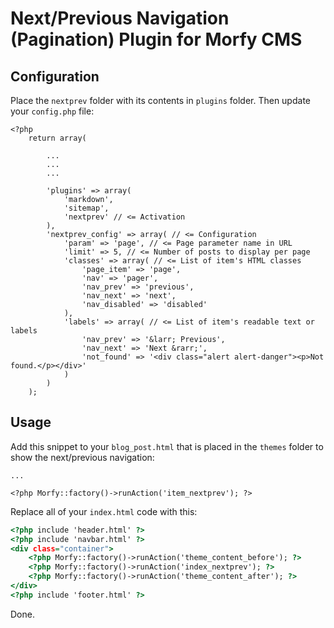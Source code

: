 Next/Previous Navigation (Pagination) Plugin for Morfy CMS
==========================================================

Configuration
-------------

Place the `nextprev` folder with its contents in `plugins` folder. Then update your `config.php` file:

``` .php
<?php
    return array(

        ...
        ...
        ...

        'plugins' => array(
            'markdown',
            'sitemap',
            'nextprev' // <= Activation
        ),
        'nextprev_config' => array( // <= Configuration
            'param' => 'page', // <= Page parameter name in URL
            'limit' => 5, // <= Number of posts to display per page
            'classes' => array( // <= List of item's HTML classes
                'page_item' => 'page',
                'nav' => 'pager',
                'nav_prev' => 'previous',
                'nav_next' => 'next',
                'nav_disabled' => 'disabled'
            ),
            'labels' => array( // <= List of item's readable text or labels
                'nav_prev' => '&larr; Previous',
                'nav_next' => 'Next &rarr;',
                'not_found' => '<div class="alert alert-danger"><p>Not found.</p></div>'
            )
        )
    );
```

Usage
-----

Add this snippet to your `blog_post.html` that is placed in the `themes` folder to show the next/previous navigation:

``` .php
...

<?php Morfy::factory()->runAction('item_nextprev'); ?>
```

Replace all of your `index.html` code with this:

``` .html
<?php include 'header.html' ?>
<?php include 'navbar.html' ?>
<div class="container">
    <?php Morfy::factory()->runAction('theme_content_before'); ?>
	<?php Morfy::factory()->runAction('index_nextprev'); ?>
    <?php Morfy::factory()->runAction('theme_content_after'); ?>
</div>
<?php include 'footer.html' ?>
```

Done.
